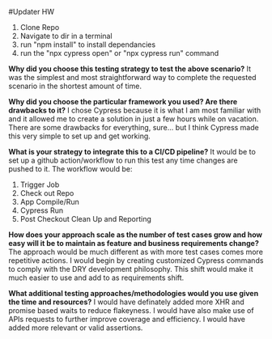 #Updater HW

1. Clone Repo
2. Navigate to dir in a terminal
3. run "npm install" to install dependancies
4. run the "npx cypress open" or "npx cypress run" command

**Why did you choose this testing strategy to test the above scenario?**
It was the simplest and most straightforward way to complete the requested scenario in the shortest amount of time.

**Why did you choose the particular framework you used? Are there drawbacks to it?**
I chose Cypress because it is what I am most familiar with and it allowed me to create a solution in just a few hours while on vacation. 
There are some drawbacks for everything, sure... but I think Cypress made this very simple to set up and get working.

**What is your strategy to integrate this to a CI/CD pipeline?**
It would be to set up a github action/workflow to run this test any time changes are pushed to it. The workflow would be: 
1. Trigger Job
2. Check out Repo
3. App Compile/Run
3. Cypress Run
4. Post Checkout Clean Up and Reporting

**How does your approach scale as the number of test cases grow and how easy will
it be to maintain as feature and business requirements change?**
The approach would be much different as with more test cases comes more repetitive actions. I would begin by creating customized
Cypress commands to comply with the DRY development philosophy. This shift would make it much easier to use and add to as
requirements shift.

**What additional testing approaches/methodologies would you use given the time
and resources?**
I would have definately added more XHR and promise based waits to reduce flakeyness. I would have also make use of APIs requests
to further improve coverage and efficiency. I would have added more relevant or valid assertions.
